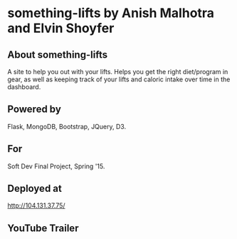 # something-lifts by Anish Malhotra and Elvin Shoyfer

## About something-lifts

A site to help you out with your lifts. Helps you get the right
diet/program in gear, as well as keeping track of your lifts
and caloric intake over time in the dashboard.

## Powered by

Flask, MongoDB, Bootstrap, JQuery, D3.

## For

Soft Dev Final Project, Spring '15.

## Deployed at

http://104.131.37.75/

## YouTube Trailer